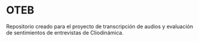# OTEB
Repositorio creado para el proyecto de transcripción de audios y evaluación de sentimientos de entrevistas de Cliodinámica.
